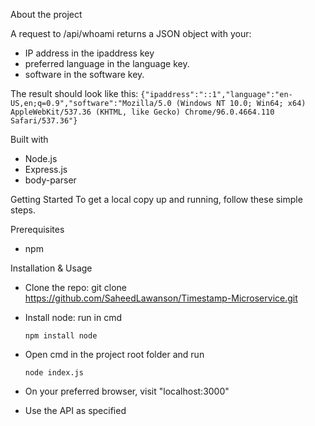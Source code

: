 About the project

A request to /api/whoami returns a JSON object with your:
-   IP address in the ipaddress key
-   preferred language in the language key.
-   software in the software key.

The result should look like this: 
```{"ipaddress":"::1","language":"en-US,en;q=0.9","software":"Mozilla/5.0 (Windows NT 10.0; Win64; x64) AppleWebKit/537.36 (KHTML, like Gecko) Chrome/96.0.4664.110 Safari/537.36"}```


Built with

- Node.js
- Express.js
- body-parser


Getting Started
To get a local copy up and running, follow these simple steps.


Prerequisites

- npm


Installation & Usage

- Clone the repo: git clone https://github.com/SaheedLawanson/Timestamp-Microservice.git

- Install node: run in cmd
    
    ```npm install node```

- Open cmd in the project root folder and run 
    
    ```node index.js```

- On your preferred browser, visit "localhost:3000"

- Use the API as specified